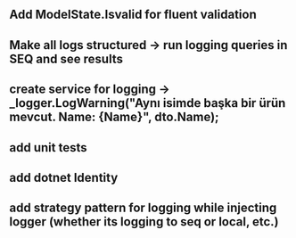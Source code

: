 ## Add ModelState.Isvalid for fluent validation

## Make all logs structured -> run logging queries in SEQ and see results

## create service for logging -> \_logger.LogWarning("Aynı isimde başka bir ürün mevcut. Name: {Name}", dto.Name);

## add unit tests

## add dotnet Identity

## add strategy pattern for logging while injecting logger (whether its logging to seq or local, etc.)
